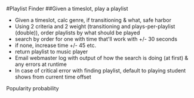 #Playlist Finder
##Given a timeslot, play a playlist
- Given a timeslot, calc genre, if transitioning & what, safe harbor
- Using 2 criteria and 2 weight (transitioning and plays-per-playlist (double)), order playlists by what should be played
- search by order for one with time that'll work with +/- 30 seconds
- if none, increase time +/- 45 etc.
- return playlist to music player
- Email webmaster log with output of how the search is doing (at first) & any errors at runtime
- In case of critical error with finding playlist, default to playing student shows from current time offset

Popularity probability